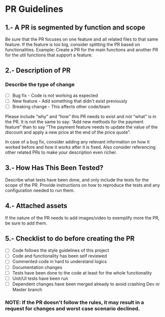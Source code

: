 # PR Guidelines #

## 1.- A PR is segmented by function and scope #

Be sure that the PR focuses on one feature and all related files to that same feature. If the feature is too big, consider splitting the PR based on functionalities. Example: Create a PR for the main functions and another PR for the util functions that support a feature.

## 2.- Description of PR ##

### Describe the type of change ###

- [ ] Bug fix - Code is not working as expected
- [ ] New feature - Add something that didn't exist previously
- [ ] Breaking change - This affects other code/team

Please include “why” and “how” this PR needs to exist and not “what” is in the PR. It is not the same to say: “Add new methods for the payment feature” than to say “The payment feature needs to update the value of the discount and apply a new price at the end of the price quote”. 

In case of a bug fix, consider adding any relevant information on how it worked before and how it works after it is fixed. Also consider referencing other related PRs to make your description even richer.

## 3.- How Has This Been Tested? ##

Describe what tests have been done, and only include the tests for the scope of the PR. Provide instructions on how to reproduce the tests and any configuration needed to run them.

## 4.- Attached assets  ##

If the nature of the PR needs to add images/video to exemplify more the PR, be sure to add them.

## 5.- Checklist to do before creating the PR ##
- [ ] Code follows the style guidelines of this project
- [ ] Code and functionality has been self reviewed
- [ ] Commented code in hard to understand logics
- [ ] Documentation changes
- [ ] Tests have been done to the code at least for the whole functionality
- [ ] Unit/UI tests have been run 
- [ ] Dependent changes have been merged already to avoid crashing Dev or Master branch

### NOTE: If the PR doesn't follow the rules, it may result in a request for changes and worst case scenario declined. ###